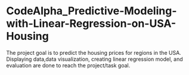 # CodeAlpha_Predictive-Modeling-with-Linear-Regression-on-USA-Housing
The project goal is to predict the housing prices for regions in the USA.
Displaying data,data visualization, creating linear regression model, and evaluation are done to reach the project/task goal.
